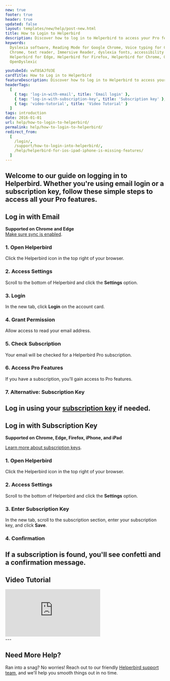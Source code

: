 ```yaml
---
new: true
footer: true
header: true
updated: false
layout: templates/new/help/post-new.html
title: How to Login to Helperbird
description: Discover how to log in to Helperbird to access your Pro features.
keywords:
  Dyslexia software, Reading Mode for Google Chrome, Voice typing for Chrome, Text to speech for
  Chrome, text reader, Immersive Reader, dyslexia fonts, accessibility software, dyslexia software,
  Helperbird for Edge, Helperbird for Firefox, Helperbird for Chrome, Opendyslexic for Chrome,
  OpenDyslexic

youtubeId: vwT8SAJfU3E
cardTitle: How to Log in to Helperbird
featureDescription: Discover how to log in to Helperbird to access your Pro features.
headerTags:
  [
    { tag: 'log-in-with-email', title: 'Email login' },
    { tag: 'log-in-with-subscription-key', title: 'Subscription key' },
    { tag: 'video-tutorial', title: 'Video Tutorial' }
  ]
tags: introduction
date: 2016-01-01
url: help/how-to-login-to-helperbird/
permalink: help/how-to-login-to-helperbird/
redirect_from:
  [
    /login/,
    /support/how-to-login-into-helperbird/,
    /help/helperbird-for-ios-ipad-iphone-is-missing-features/
  ]
---
```


## Welcome to our guide on logging in to Helperbird. Whether you're using email login or a subscription key, follow these simple steps to access all your Pro features.

## Log in with Email

**Supported on Chrome and Edge**  
[Make sure sync is enabled](/help/enable-browser-sync-chrome-and-edge/).

### 1. Open Helperbird

Click the Helperbird icon in the top right of your browser.

### 2. Access Settings

Scroll to the bottom of Helperbird and click the **Settings** option.

### 3. Login

In the new tab, click **Login** on the account card.

### 4. Grant Permission

Allow access to read your email address.

### 5. Check Subscription

Your email will be checked for a Helperbird Pro subscription.

### 6. Access Pro Features

If you have a subscription, you'll gain access to Pro features.

### 7. Alternative: Subscription Key

## Log in using your [subscription key](/help/how-to-use-my-subscription-key/) if needed.

## Log in with Subscription Key

**Supported on Chrome, Edge, Firefox, iPhone, and iPad**

[Learn more about subscription keys](/help/how-to-use-my-subscription-key/).

### 1. Open Helperbird

Click the Helperbird icon in the top right of your browser.

### 2. Access Settings

Scroll to the bottom of Helperbird and click the **Settings** option.

### 3. Enter Subscription Key

In the new tab, scroll to the subscription section, enter your subscription key, and click **Save**.

### 4. Confirmation

## If a subscription is found, you'll see confetti and a confirmation message.

## Video Tutorial

<div class="mt-12 mb-12 bg-stone-300 rounded-2xl aspect-w-16 aspect-h-9">
<iframe id="videos" class="rounded-md shadow-2xl ring-1 ring-gray-900/10" src="https://www.youtube-nocookie.com/embed/oAxYuYptc3M" title="YouTube video player" frameborder="0" allow="accelerometer; autoplay; clipboard-write; encrypted-media; gyroscope; picture-in-picture; web-share" allowfullscreen></iframe>
</div>
---

## Need More Help?

Ran into a snag? No worries! Reach out to our friendly [Helperbird support team](/support/), and
we'll help you smooth things out in no time.
